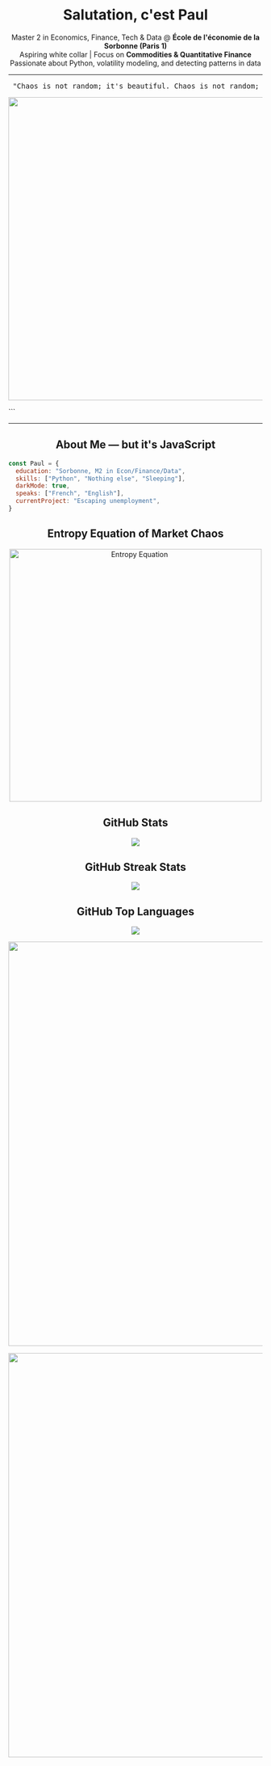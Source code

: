 <h1 align="center">Salutation, c'est Paul</h1>

<p align="center">
  Master 2 in Economics, Finance, Tech & Data @ <strong>École de l'économie de la Sorbonne (Paris 1)</strong><br>
  Aspiring white collar | Focus on <strong>Commodities & Quantitative Finance</strong><br>
  Passionate about Python, volatility modeling, and detecting patterns in data
</p>

---
<pre> "Chaos is not random; it's beautiful. Chaos is not random; it's beautiful." "Markets are just an illusion of stability. Markets are just an illusion of stability." </pre> <p align="center"> <img src="https://media.giphy.com/media/3o7abB06u9bNzA8lu8/giphy.gif" width="600" /> </p> ```
---
<h2 align="center">About Me — but it's JavaScript</h2>

```js
const Paul = {
  education: "Sorbonne, M2 in Econ/Finance/Data",
  skills: ["Python", "Nothing else", "Sleeping"],
  darkMode: true,
  speaks: ["French", "English"],
  currentProject: "Escaping unemployment",
}
```
</p>

<h2 align="center">Entropy Equation of Market Chaos</h2>
<p align="center">
  <img src="https://latex.codecogs.com/png.image?\bg_white\mathcal{E}(t)%20%3D%20-%5Csum_%7Bi%3D1%7D%5En%20P_i(t)%5Clog%20P_i(t)%20%2B%20%5Cvarepsilon_t%5E%7Boil%7D" title="Entropy Equation" width="500" />
</p>



<h2 align="center">GitHub Stats</h2>

<p align="center">
  <!-- GitHub Stats Card -->
  <img src="https://github-readme-stats.vercel.app/api?username=PaulNguyen&show_icons=true&theme=tokyonight&hide=prs" />
</p>

<h2 align="center">GitHub Streak Stats</h2>

<p align="center">
  <!-- GitHub Streak Card -->
  <img src="https://github-readme-streak-stats.herokuapp.com?user=PaulNguyen&theme=tokyonight" />
</p>

<h2 align="center">GitHub Top Languages</h2>

<p align="center">
  <!-- Top Languages Card -->
  <img src="https://github-readme-stats.vercel.app/api/top-langs/?username=PaulNguyen&layout=compact&theme=tokyonight" />
</p>



<p align="center"> <a href="https://linkedin.com/in/paul-nguyen-profile"><img src="https://img.shields.io/badge/LinkedIn-Paul%20Nguyen-blue?style=flat&logo=linkedin" width="800" /></a> </p>

<p align="center">
  <img src="https://readme-jokes.vercel.app/api" width="800" />
</p>



